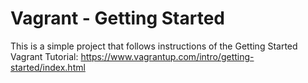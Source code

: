 # Vagrant - Getting Started
This is a simple project that follows instructions of the Getting Started Vagrant Tutorial:
https://www.vagrantup.com/intro/getting-started/index.html


